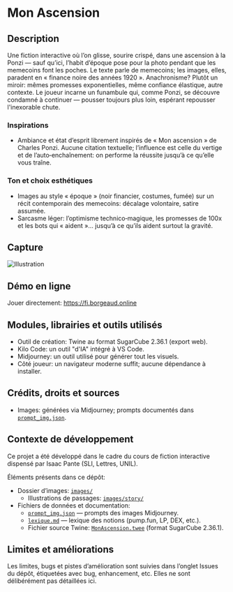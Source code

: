 # Mon Ascension

## Description
Une fiction interactive où l’on glisse, sourire crispé, dans une ascension à la Ponzi — sauf qu’ici, l’habit d’époque pose pour la photo pendant que les memecoins font les poches. Le texte parle de memecoins; les images, elles, paradent en « finance noire des années 1920 ». Anachronisme? Plutôt un miroir: mêmes promesses exponentielles, même confiance élastique, autre contexte. Le joueur incarne un funambule qui, comme Ponzi, se découvre condamné à continuer — pousser toujours plus loin, espérant repousser l'inexorable chute.

### Inspirations
- Ambiance et état d’esprit librement inspirés de « Mon ascension » de Charles Ponzi. Aucune citation textuelle; l’influence est celle du vertige et de l’auto‑enchaînement: on performe la réussite jusqu’à ce qu’elle vous traîne.

### Ton et choix esthétiques
- Images au style « époque » (noir financier, costumes, fumée) sur un récit contemporain des memecoins: décalage volontaire, satire assumée.
- Sarcasme léger: l’optimisme technico‑magique, les promesses de 100x et les bots qui « aident »… jusqu’à ce qu’ils aident surtout la gravité.

## Capture
![Illustration](images/illustration.png)  

## Démo en ligne
Jouer directement: https://fi.borgeaud.online

## Modules, librairies et outils utilisés
- Outil de création: Twine au format SugarCube 2.36.1 (export web).
- Kilo Code: un outil "d'IA" intégré à VS Code.
- Midjourney: un outil utilisé pour générer tout les visuels.
- Côté joueur: un navigateur moderne suffit; aucune dépendance à installer.

## Crédits, droits et sources
- Images: générées via Midjourney; prompts documentés dans [`prompt_img.json`](prompt_img.json).

## Contexte de développement
Ce projet a été développé dans le cadre du cours de fiction interactive dispensé par Isaac Pante (SLI, Lettres, UNIL).


Éléments présents dans ce dépôt:
- Dossier d’images: [`images/`](images/)
  - Illustrations de passages: [`images/story/`](images/story/)
- Fichiers de données et documentation:
  - [`prompt_img.json`](prompt_img.json) — prompts des images Midjourney.
  - [`lexique.md`](lexique.md) — lexique des notions (pump.fun, LP, DEX, etc.).
  - Fichier source Twine: [`MonAscension.twee`](MonAscension.twee) (format SugarCube 2.36.1).

## Limites et améliorations
Les limites, bugs et pistes d’amélioration sont suivies dans l’onglet Issues du dépôt, étiquetées avec bug, enhancement, etc. Elles ne sont délibérément pas détaillées ici.
